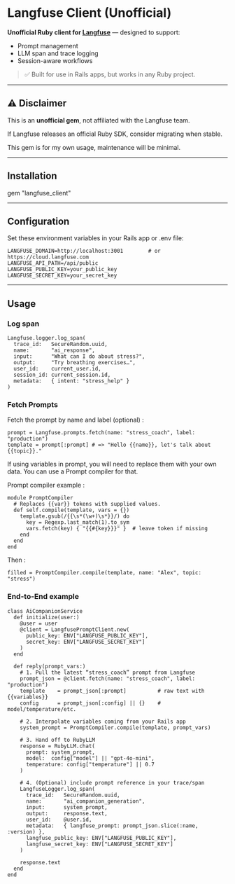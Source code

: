 # Langfuse Client (Unofficial)

**Unofficial Ruby client for [Langfuse](https://langfuse.com)** — designed to support:
- Prompt management
- LLM span and trace logging
- Session-aware workflows

> ✅ Built for use in Rails apps, but works in any Ruby project.

---

## ⚠️  Disclaimer

This is an **unofficial gem**, not affiliated with the Langfuse team.

If Langfuse releases an official Ruby SDK, consider migrating when stable.

This gem is for my own usage, maintenance will be minimal.

---

## Installation

gem "langfuse_client"


---

## Configuration

Set these environment variables in your Rails app or .env file:

```
LANGFUSE_DOMAIN=http://localhost:3001        # or https://cloud.langfuse.com
LANGFUSE_API_PATH=/api/public
LANGFUSE_PUBLIC_KEY=your_public_key
LANGFUSE_SECRET_KEY=your_secret_key
```

---

## Usage

### Log span

```
Langfuse.logger.log_span(
  trace_id:   SecureRandom.uuid,
  name:       "ai_response",
  input:      "What can I do about stress?",
  output:     "Try breathing exercises…",
  user_id:    current_user.id,
  session_id: current_session.id,
  metadata:   { intent: "stress_help" }
)
```

### Fetch Prompts


Fetch the prompt by name and label (optional) :

```
prompt = Langfuse.prompts.fetch(name: "stress_coach", label: "production")
template = prompt[:prompt] # => "Hello {{name}}, let's talk about {{topic}}."
```


If using variables in prompt, you will need to replace them with your own data. You can use a Prompt compiler for that.

Prompt compiler example :

```
module PromptCompiler
  # Replaces {{var}} tokens with supplied values.
  def self.compile(template, vars = {})
    template.gsub(/{{\s*(\w+)\s*}}/) do
      key = Regexp.last_match(1).to_sym
      vars.fetch(key) { "{{#{key}}}" }  # leave token if missing
    end
  end
end
```

Then :

```
filled = PromptCompiler.compile(template, name: "Alex", topic: "stress")
```

### End-to-End example


```
class AiCompanionService
  def initialize(user:)
    @user = user
    @client = LangfusePromptClient.new(
      public_key: ENV["LANGFUSE_PUBLIC_KEY"],
      secret_key: ENV["LANGFUSE_SECRET_KEY"]
    )
  end

  def reply(prompt_vars:)
    # 1. Pull the latest “stress_coach” prompt from Langfuse
    prompt_json = @client.fetch(name: "stress_coach", label: "production")
    template    = prompt_json[:prompt]          # raw text with {{variables}}
    config      = prompt_json[:config] || {}    # model/temperature/etc.

    # 2. Interpolate variables coming from your Rails app
    system_prompt = PromptCompiler.compile(template, prompt_vars)

    # 3. Hand off to RubyLLM
    response = RubyLLM.chat(
      prompt: system_prompt,
      model:  config["model"] || "gpt-4o-mini",
      temperature: config["temperature"] || 0.7
    )

    # 4. (Optional) include prompt reference in your trace/span
    LangfuseLogger.log_span(
      trace_id:   SecureRandom.uuid,
      name:       "ai_companion_generation",
      input:      system_prompt,
      output:     response.text,
      user_id:    @user.id,
      metadata:   { langfuse_prompt: prompt_json.slice(:name, :version) },
      langfuse_public_key: ENV["LANGFUSE_PUBLIC_KEY"],
      langfuse_secret_key: ENV["LANGFUSE_SECRET_KEY"]
    )

    response.text
  end
end
```
